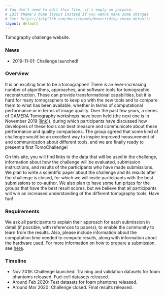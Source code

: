 ```yaml
---
# You don't need to edit this file, it's empty on purpose.
# Edit theme's home layout instead if you wanna make some changes
# See: https://jekyllrb.com/docs/themes/#overriding-theme-defaults
layout: default
---
```


Tomography challenge website.

### News

* 2019-11-01: Challenge launched!

### Overview
It is an exciting time to be a tomographer! There is an ever-increasing number of algorithms, approaches, and software tools for tomographic reconstruction. These can provide transformational capabilities, but it is hard for many tomographers to keep up with the new tools and to compare them to what has been available, whether in terms of computational performance or in terms of image quality.
Over the past few years, a series of CAMERA Tomography workshops have been held (the next one is in November 2019 [\[link\]](http://microct.lbl.gov/cameratomo2019)), during which participants have discussed how developers of these tools can best measure and communicate about these performance and quality comparisons. The group agreed that some kind of challenge would be an excellent way to inspire improved measurement of and communication about different tools, and we are finally ready to present a first TomoChallenge! 

On this site, you will find links to the data that will be used in the challenge, information about how the challenge will be evaluated, submission instructions, and results of the participants who have made submissions. We plan to write a scientific paper about the
challenge and its results after the challenge is closed, for which we will invite participants with the best submissions to
co-author.
We also plan to have some fun prizes for the groups that have the best result scores, but we believe that all participants will win an increased understanding of the different tomography tools. Have fun!

### Requirements

We ask all participants to explain their approach for each submission in detail (if possible, with references to papers),
to enable the community to learn from the results. Also, please include information about the computation time needed to compute results, along with information about the hardware used. For more information on how to prepare a submission, see [here](https://tomochallenge.github.io/submit/).

### Timeline

* Nov 2019: Challenge launched. Training and validation datasets for foam phantoms released. Fuel cell datasets released.
* Around Feb 2020: Test datasets for foam phantoms released.
* Around Mar 2020: Challenge closed. Final results released.

